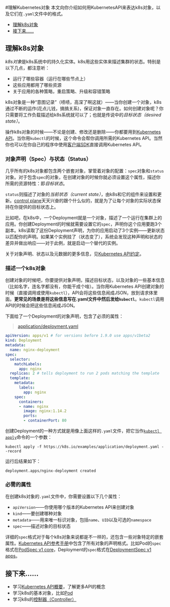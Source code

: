 #理解Kubernetes对象
本文向你介绍如何用KubernetesAPI来表达k8s对象，以及它们在`.yaml`文件中的格式。

- [理解k8s对象](#理解k8s对象)
- [接下来……](#接下来)

## 理解k8s对象
*k8s对象*是k8s系统中的持久化实体。k8s用这些实体来描述集群的状态。特别是以下几点，都注意听：

- 运行了哪些容器（运行在哪些节点上）
- 这些应用都用了哪些资源
- 关于应用的各种策略，重启策略、升级和容错策略

k8s对象是一种“意图记录”（啧啧，高深了啊这就）——当你创建一个对象，k8s通过不断的运作(花点儿钱，搞搞关系)，保证对象一直存在。如何创建对象呢？你只需要将工作负载描述给k8s系统就可以了；也就是传说中的*目标状态（desired state）*。

操作k8s对象的时候——不论是创建、修改还是删除——你都要用到[Kubernetes API](../Kubernetes%20API.md)。当你用`kubectl`的时候，这个命令会帮你调用所需的Kubernetes API。当然你也可以在你自己的程序中使用[客户端SDK]()直接调用Kubernetes API。

### 对象声明（Spec）与状态（Status）
几乎所有的k8s对象都包含两个嵌套对象，掌管着对象的配置：`spec`对象和`status`对象。对于包含`spec`的对象，在创建对象的时候你就必须设置这个属性，描述你所需的资源特性：即*目标状态*。

`status`则描述了对象的*当前状态（current state）*，由k8s和它的组件来设置和更新。[control plane]()天天兴奋的跟个什么似的，就是为了让每个对象的实际状态保持在你提供的目标状态上。

比如吧，在k8s中，一个Deployment就是一个对象，描述了一个运行在集群上的应用。你创建Deployment的时候就需要设置它的`spec`，声明你这个应用要跑3个副本。k8s读取了这份Deployment声明，为你的应用启动了3个实例——更新状态以匹配你的声明。如果某个实例挂了（状态变了），系统会发现这种声明和状态的差异并做出响应——对于此例，就是启动一个替代的实例。

关于对象声明、状态以及元数据的更多信息，见[Kubernetes API约定](https://github.com/kubernetes/community/blob/master/contributors/devel/sig-architecture/api-conventions.md)。

### 描述一个k8s对象

创建对象的时候吧，你要提供对象声明，描述目标状态，以及对象的一些基本信息（比如名字，连名字都没有，你能干成个啥）。当你用Kubernetes API创建对象的时候（直接调用或使用`kubectl`），API会将这些信息闹成JSON，放到请求体里面。**更常见的场景是将这些信息写在.yaml文件中然后发给`kubectl`**。`kubectl`调用API的时候会把这些信息闹成JSON。

下面给了一个Deployment的对象声明，包含了必须的属性：

>[application/deployment.yaml](https://raw.githubusercontent.com/kubernetes/website/master/content/en/examples/application/deployment.yaml)

```yaml
apiVersion: apps/v1 # for versions before 1.9.0 use apps/v1beta2
kind: Deployment
metadata:
  name: nginx-deployment
spec:
  selector:
    matchLabels:
      app: nginx
  replicas: 2 # tells deployment to run 2 pods matching the template
  template:
    metadata:
      labels:
        app: nginx
    spec:
      containers:
      - name: nginx
        image: nginx:1.14.2
        ports:
        - containerPort: 80
```

创建Deployment的一种方式就是用像上面这样的`.yaml`文件，把它当作[`kubectl apply`]()命令的一个参数：

```text
kubectl apply -f https://k8s.io/examples/application/deployment.yaml --record
```

运行后结果如下：

```text
deployment.apps/nginx-deployment created
```

### 必需的属性
在创建k8s对象的`.yaml`文件中，你需要设置以下几个属性：

- `apiVersion`——你使用哪个版本的Kubernetes API来创建对象
- `kind`——要创建哪种对象
- `metadata`——用来唯一标识对象，包括`name`、`UID`以及可选的`namespace`
- `spec`——描述对象的目标状态

详细的`spec`格式对于每个k8s对象来说都是不一样的，还包含一些对象特定的嵌套属性。[Kubernetes API参考手册]()中包含了所有对象的声明格式。比如Pod的`spec`格式在[PodSpec v1 core]()，Deployment的`spec`格式在[DeploymentSpec v1 apps]()。

## 接下来……

- 学习[Kubernetes API概要]()，了解更多API的概念
- 学习k8s的基本对象，比如[Pod]()
- 学习k8s的[控制器（Controller）]()